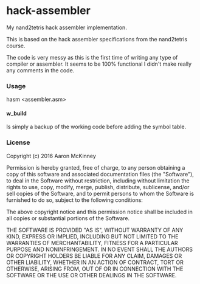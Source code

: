 # hack-assembler
My nand2tetris hack assembler implementation.

This is based on the hack assembler specifications from the nand2tetris course.

The code is very messy as this is the first time of writing any
type of compiler or assembler. It seems to be 100% functional I didn't make really any
comments in the code.

### Usage
hasm \<assembler.asm\>

#### w_build
Is simply a backup of the working code before adding the symbol table.

### License
Copyright (c) 2016 Aaron McKinney

Permission is hereby granted, free of charge, to any person obtaining a copy of this software and associated documentation files (the "Software"), to deal in the Software without restriction, including without limitation the rights to use, copy, modify, merge, publish, distribute, sublicense, and/or sell copies of the Software, and to permit persons to whom the Software is furnished to do so, subject to the following conditions:

The above copyright notice and this permission notice shall be included in all copies or substantial portions of the Software.

THE SOFTWARE IS PROVIDED "AS IS", WITHOUT WARRANTY OF ANY KIND, EXPRESS OR IMPLIED, INCLUDING BUT NOT LIMITED TO THE WARRANTIES OF MERCHANTABILITY, FITNESS FOR A PARTICULAR PURPOSE AND NONINFRINGEMENT. IN NO EVENT SHALL THE AUTHORS OR COPYRIGHT HOLDERS BE LIABLE FOR ANY CLAIM, DAMAGES OR OTHER LIABILITY, WHETHER IN AN ACTION OF CONTRACT, TORT OR OTHERWISE, ARISING FROM, OUT OF OR IN CONNECTION WITH THE SOFTWARE OR THE USE OR OTHER DEALINGS IN THE SOFTWARE.
